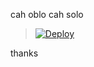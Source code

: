 cah oblo
cah solo


> [![Deploy](https://www.herokucdn.com/deploy/button.png)](https://dashboard.heroku.com/new?template=https://github.com/cahoblo/joss)

thanks

